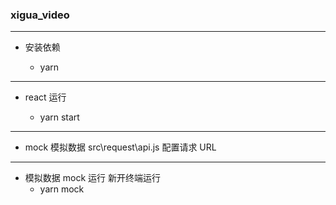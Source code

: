 ### xigua_video

---

- 安装依赖

  - yarn

---

- react 运行

  - yarn start

---

- mock 模拟数据 src\request\api.js 配置请求 URL

---

- 模拟数据 mock 运行 新开终端运行
  - yarn mock
